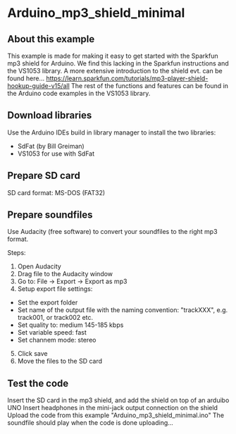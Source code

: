 # Arduino_mp3_shield_minimal

## About this example
This example is made for making it easy to get started with the Sparkfun mp3 shield for Arduino. We find this lacking in the Sparkfun instructions and the VS1053 library.
A more extensive introduction to the shield evt. can be found here...
https://learn.sparkfun.com/tutorials/mp3-player-shield-hookup-guide-v15/all
The rest of the functions and features can be found in the Arduino code examples in the VS1053 library.

## Download libraries
Use the Arduino IDEs build in library manager to install the two libraries:
- SdFat (by Bill Greiman)
- VS1053 for use with SdFat


## Prepare SD card
SD card format: MS-DOS (FAT32)

## Prepare soundfiles
Use Audacity (free software) to convert your soundfiles to the right mp3 format.

Steps:
1. Open Audacity
2. Drag file to the Audacity window
3. Go to: File -> Export -> Export as mp3
4. Setup export file settings:
- Set the export folder
- Set name of the output file with the naming convention: "trackXXX", e.g. track001, or track002 etc.
- Set quality to: medium 145-185 kbps
- Set variable speed: fast
- Set channem mode: stereo
5. Click save
6. Move the files to the SD card

## Test the code
Insert the SD card in the mp3 shield, and add the shield on top of an arduibo UNO
Insert headphones in the mini-jack output connection on the shield
Upload the code from this example "Arduino_mp3_shield_minimal.ino"
The soundfile should play when the code is done uploading...

